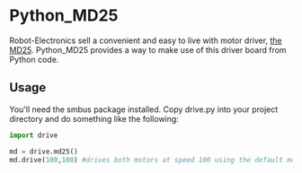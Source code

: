 # Python_MD25
Robot-Electronics sell a convenient and easy to live with motor driver, [the MD25](https://www.robot-electronics.co.uk/products/drive-systems/motor-boards/md25-12v-2-8a-dual-h-bridge.html). Python_MD25 provides a way to make use of this driver board from Python code.

## Usage
You'll need the smbus package installed.
Copy drive.py into your project directory and do something like the following:

```python
import drive

md = drive.md25()
md.drive(100,100) #drives both motors at speed 100 using the default mode
```

